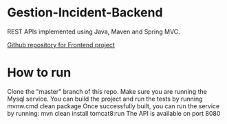 # Gestion-Incident-Backend
REST APIs implemented using Java, Maven and Spring MVC. 

[Github repository for Frontend project](https://github.com/BADRKAC/Gestion-Incident-FrontEnd)

# How to run
Clone the "master" branch of this repo.
Make sure you are running the Mysql service.
You can build the project and run the tests by running mvnw.cmd clean package
Once successfully built, you can run the service by running: mvn clean install tomcat8:run
The API is available on port 8080
